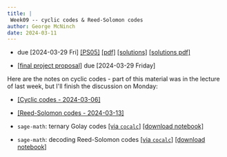 ```yaml
---
title: |
 Week09 -- cyclic codes & Reed-Solomon codes
author: George McNinch  
date: 2024-03-11
---
```



- due [2024-03-29 Fri] 
  [[PS05]](/course-assignments/PS05--ECC.html) 
  [[pdf]](/course-assignments/PS05--ECC.pdf) 
  [[solutions]](/course-assignments/PS05--ECC--solutions.html)
  [[solutions pdf]](/course-assignments/PS05--ECC--solutions.pdf)  


- [[final project proposal]](/course-assignments/FinReport-Proposal.html) due [2024-03-29 Friday]

Here are the notes on cyclic codes - part of this material was in the
lecture of last week, but I'll finish the discussion on Monday:

- [[Cyclic codes - 2024-03-06]](/course-contents/2024-03-06--cyclic.html)
- [[Reed-Solomon codes - 2024-03-13]](/course-contents/2024-03-13--ReedSolomon.html)


- `sage-math`: ternary Golay codes
  [[via `cocalc`]](https://cocalc.com/github/gmcninch-tufts/2024-Sp-Math190/blob/main/course-contents/notebooks/2024-03-06--ternary-golay.ipynb)
  [[download notebook]](/course-contents/notebooks/2024-03-06--ternary-golay.ipynb) 


- `sage-math`: decoding Reed-Solomon codes
  [[via `cocalc`]](https://cocalc.com/github/gmcninch-tufts/2024-Sp-Math190/blob/main/course-contents/notebooks/2024-03-13--ReedSolomon-class.ipynb)
  [[download notebook]](/course-contents/notebooks/2024-03-13--ReedSolomon-class.ipynb) 

